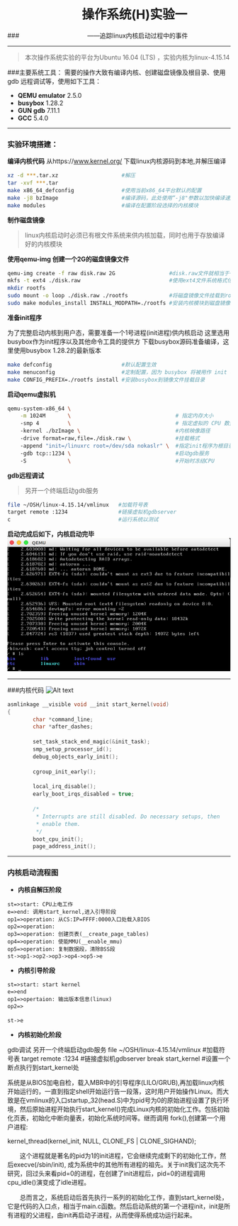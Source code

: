 # &emsp;&emsp;&emsp;&emsp;&emsp;&emsp;操作系统(H)实验一
###&emsp;&emsp;&emsp;&emsp;&emsp;&emsp;&emsp;&emsp;&emsp;&emsp;&emsp;——追踪linux内核启动过程中的事件


-------------------


>本次操作系统实验的平台为Ubuntu 16.04 (LTS) ，实验内核为linux-4.15.14


###主要系统工具：
需要的操作大致有编译内核、创建磁盘镜像及根目录、使用 gdb 远程调试等，使用如下工具：
 
- **QEMU emulator**  2.5.0
- **busybox**              1.28.2
- **GUN gdb**              7.11.1
- **GCC**                      5.4.0

----------------------
### 实验环境搭建：

**编译内核代码**
从https://www.kernel.org/ 下载linux内核源码到本地,并解压编译
```bash
xz -d ***.tar.xz                    #解压
tar -xvf ***.tar
make x86_64_defconfig               #使用当前x86_64平台默认的配置
make -j8 bzImage                    #编译源码，此处使用“-j8"参数以加快编译速度
make modules                        #编译在配置阶段选择的内核模块
```
**制作磁盘镜像**
>linux内核启动时必须已有根文件系统来供内核加载，同时也用于存放编译好的内核模块

**使用qemu-img 创建一个2G的磁盘镜像文件**
```bash
qemu-img create -f raw disk.raw 2G                 #disk.raw文件就相当于一块磁盘
mkfs -t ext4 ./disk.raw                            #使用ext4文件系统格式化虚拟盘
mkdir rootfs 
sudo mount -o loop ./disk.raw ./rootfs             #将磁盘镜像文件挂载到rootfs目录上
sudo make modules_install INSTALL_MODPATH=./rootfs #安装内核模块到磁盘镜像中
```


**准备init程序**

为了完整启动内核到用户态，需要准备一个1号进程(init进程)供内核启动
这里选用busybox作为init程序以及其他命令工具的提供方
下载busybox源码准备编译，这里使用busybox 1.28.2的最新版本
```bash
make defconfig                      #默认配置生效
make menuconfig                     #定制配置，因为 busybox 将被用作 init 程序，而且磁盘镜像中没有任何其它库，所以busybox 需要被静态编译成一个独立、无依赖的可执行文件，以免运行时发生链接错误。
make CONFIG_PREFIX=./rootfs install #安装busybox到镜像文件挂载目录
```
**启动qemu虚拟机**
```bash
qemu-system-x86_64 \
    -m 1024M       \                                 # 指定内存大小
    -smp 4         \                                 # 指定虚拟的 CPU 数量
    -kernel ./bzImage \                              #内核映像路径
    -drive format=raw,file=./disk.raw \              #挂载格式
    -append "init=/linuxrc root=/dev/sda nokaslr" \  #指定init程序为根目录下linuxrc，这是一个软链接
    -gdb tcp::1234 \                                 #启动gdb服务
    -S             \                                 #开始时冻结CPU
```
**gdb远程调试**
>另开一个终端启动gdb服务
```bash
file ~/OSH/linux-4.15.14/vmlinux   #加载符号表
target remote :1234                #链接虚拟机gdbserver
c                                  #运行系统以测试
```



**启动完成后如下，内核启动完毕**
![Alt text](./1.png)

----------
###内核代码
![Alt text](./mbuntu-12.jpg)

```cpp
asmlinkage __visible void __init start_kernel(void)
{
        char *command_line;
        char *after_dashes;

        set_task_stack_end_magic(&init_task);
        smp_setup_processor_id();
        debug_objects_early_init();

        cgroup_init_early();

        local_irq_disable();
        early_boot_irqs_disabled = true;

        /*
         * Interrupts are still disabled. Do necessary setups, then
         * enable them.
         */
        boot_cpu_init();
        page_address_init();
```

----------
### 内核启动流程图
- **内核自解压阶段**
```flow
st=>start: CPU上电工作
e=>end: 调用start_kernel,进入引导阶段
op1=>operation: 从CS:IP=FFFF:0000入口处载入BIOS
op2=>operation: 
op3=>operation: 创建页表(__create_page_tables)
op4=>operation: 使能MMU(__enable_mmu)
op5=>operation: 复制数据段，清除BSS段
st->op1->op2->op3->op4->op5->e

```
- **内核引导阶段**
```flow
st=>start: start kernel
e=>end
op1=>opertaion: 输出版本信息(linux)
op2=>

st->e
```
- **内核初始化阶段**




gdb调试
另开一个终端启动gdb服务
file ~/OSH/linux-4.15.14/vmlinux   #加载符号表
target remote :1234   #链接虚拟机gdbserver
break start_kernel    #设置一个断点执行到start_kernel处

系统是从BIOS加电自检，载入MBR中的引导程序(LILO/GRUB),再加载linux内核开始运行的，一直到指定shell开始运行告一段落，这时用户开始操作Linux。而大致是在vmlinux的入口startup_32(head.S)中为pid号为0的原始进程设置了执行环境，然后原始进程开始执行start_kernel()完成Linux内核的初始化工作。包括初始化页表，初始化中断向量表，初始化系统时间等。继而调用 fork(),创建第一个用户进程:  

kernel_thread(kernel_init, NULL, CLONE_FS | CLONE_SIGHAND);

　　这个进程就是著名的pid为1的init进程，它会继续完成剩下的初始化工作，然后execve(/sbin/init), 成为系统中的其他所有进程的祖先。关于init我们这次先不研究，回过头来看pid=0的进程，在创建了init进程后，pid=0的进程调用cpu_idle()演变成了idle进程。

　　总而言之，系统启动后首先执行一系列的初始化工作，直到start_kernel处，它是代码的入口点，相当于main.c函数。然后启动系统的第一个进程init，init是所有进程的父进程，由init再启动子进程，从而使得系统成功运行起来。
